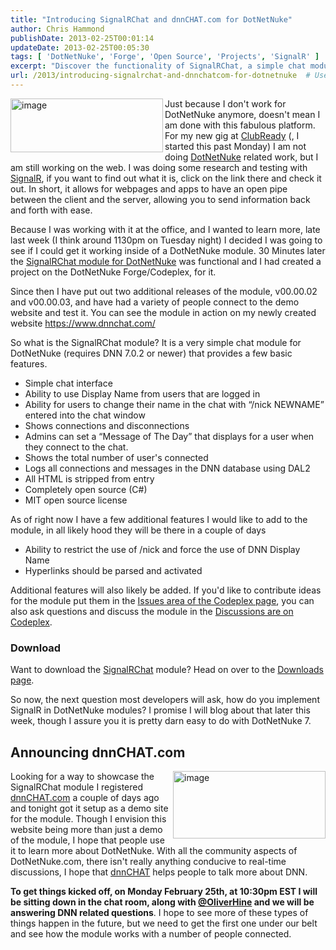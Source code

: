 ```yaml
---
title: "Introducing SignalRChat and dnnCHAT.com for DotNetNuke"
author: Chris Hammond
publishDate: 2013-02-25T00:01:14
updateDate: 2013-02-25T00:05:30
tags: [ 'DotNetNuke', 'Forge', 'Open Source', 'Projects', 'SignalR' ]
excerpt: "Discover the functionality of SignalRChat, a simple chat module for DotNetNuke. Experience the ease of real-time client-server communication on your webpages."
url: /2013/introducing-signalrchat-and-dnnchatcom-for-dotnetnuke  # Use the generated URL with year
---
```

<p><a href="/assets/images/PublishThumbnails//windows-live-writer/introducing-signalrchat-for-dotnetnuke_13908/image_6.png" rel="lightbox[thispost]"><img style="display: inline; background-image: none; border-width: 0px; border-style: solid; float: left;" title="image" alt="image" align="left" src="/assets/images/PublishThumbnails//Windows-Live-Writer/Introducing-SignalRChat-for-DotNetNuke_13908/image_thumb_2.png" width="244" height="86" /></a>Just because I don't work for DotNetNuke anymore, doesn't mean I am done with this fabulous platform. For my new gig at <a href="https://www.clubready.com">ClubReady</a> (, I started this past Monday) I am not doing <a href="https://www.dotnetnuke.com" target="_blank">DotNetNuke</a> related work, but I am still working on the web. I was doing some research and testing with <a href="https://www.signalr.net">SignalR</a>, if you want to find out what it is, click on the link there and check it out. In short, it allows for webpages and apps to have an open pipe between the client and the server, allowing you to send information back and forth with ease.</p> <p style="text-align: left;">Because I was working with it at the office, and I wanted to learn more, late last week (I think around 1130pm on Tuesday night) I decided I was going to see if I could get it working inside of a DotNetNuke module. 30 Minutes later the <a href="https://www.christoc.com/projects/signalrchatmodule">SignalRChat module for DotNetNuke</a> was functional and I had created a project on the DotNetNuke Forge/Codeplex, for it.</p> <p style="text-align: left;">Since then I have put out two additional releases of the module, v00.00.02 and v00.00.03, and have had a variety of people connect to the demo website and test it. You can see the module in action on my newly created website <a href="https://www.dnnchat.com/">https://www.dnnchat.com/</a> </p> <p style="text-align: left;">So what is the SignalRChat module? It is a very simple chat module for DotNetNuke (requires DNN 7.0.2 or newer) that provides a few basic features.</p> <ul>     <li>     <div style="text-align: left;">Simple chat interface</div>     </li>     <li>     <div style="text-align: left;">Ability to use Display Name from users that are logged in</div>     </li>     <li>     <div style="text-align: left;">Ability for users to change their name in the chat with &ldquo;/nick NEWNAME&rdquo; entered into the chat window</div>     </li>     <li>     <div style="text-align: left;">Shows connections and disconnections</div>     </li>     <li>     <div style="text-align: left;">Admins can set a &ldquo;Message of The Day&rdquo; that displays for a user when they connect to the chat.</div>     </li>     <li>     <div style="text-align: left;">Shows the total number of user's connected</div>     </li>     <li>     <div style="text-align: left;">Logs all connections and messages in the DNN database using DAL2</div>     </li>     <li>     <div style="text-align: left;">All HTML is stripped from entry</div>     </li>     <li>     <div style="text-align: left;">Completely open source (C#)</div>     </li>     <li>     <div style="text-align: left;">MIT open source license</div>     </li> </ul> <p style="text-align: left;">As of right now I have a few additional features I would like to add to the module, in all likely hood they will be there in a couple of days</p> <ul>     <li>     <div style="text-align: left;">Ability to restrict the use of /nick and force the use of DNN Display Name</div>     </li>     <li>     <div style="text-align: left;">Hyperlinks should be parsed and activated</div>     </li> </ul> <p>Additional features will also likely be added. If you'd like to contribute ideas for the module put them in the <a href="https://signalrchat.codeplex.com/workitem/list/basic">Issues area of the Codeplex page</a>, you can also ask questions and discuss the module in the <a href="https://signalrchat.codeplex.com/discussions">Discussions are on Codeplex</a>.</p> <h3>Download</h3> <p>Want to download the <a href="https://www.christoc.com/projects/signalrchatmodule">SignalRChat</a> module? Head on over to the <a href="https://signalrchat.codeplex.com/releases">Downloads page</a>.</p> <p>So now, the next question most developers will ask, how do you implement SignalR in DotNetNuke modules? I promise I will blog about that later this week, though I assure you it is pretty darn easy to do with DotNetNuke 7.</p> <h2>Announcing dnnCHAT.com</h2> <p><a href="/assets/images/PublishThumbnails//Windows-Live-Writer/Introducing-SignalRChat-for-DotNetNuke_13908/image_4.png" rel="lightbox[thispost]"><img style="display: inline; background-image: none; border-width: 0px; border-style: solid; float: right;" title="image" alt="image" align="right" src="/assets/images/PublishThumbnails//Windows-Live-Writer/Introducing-SignalRChat-for-DotNetNuke_13908/image_thumb_1.png" width="244" height="108" /></a>Looking for a way to showcase the SignalRChat module I registered <a href="https://www.dnnCHAT.com/">dnnCHAT.com</a> a couple of days ago and tonight got it setup as a demo site for the module. Though I envision this website being more than just a demo of the module, I hope that people use it to learn more about DotNetNuke. With all the community aspects of DotNetNuke.com, there isn't really anything conducive to real-time discussions, I hope that <a href="https://www.dnnchat.com">dnnCHAT</a> helps people to talk more about DNN.</p> <p><strong>To get things kicked off, on Monday February 25th, at 10:30pm EST I will be sitting down in the chat room, along with </strong><a href="https://twitter.com/oliverhine"><strong>@OliverHine</strong></a><strong> and we will be answering DNN related questions</strong>. I hope to see more of these types of things happen in the future, but we need to get the first one under our belt and see how the module works with a number of people connected.</p>


